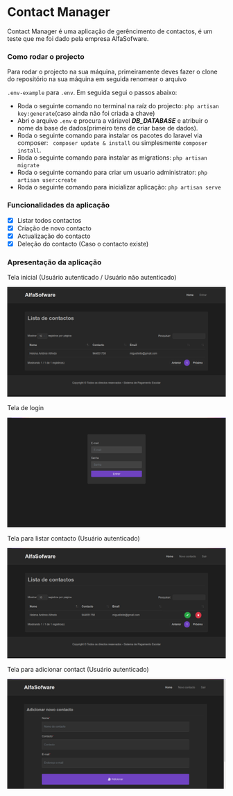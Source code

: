<h1>Contact Manager</h1>

<p>Contact Manager é uma aplicação de gerêncimento de contactos, é um teste que me foi dado pela empresa AlfaSofware.</p>

### Como rodar o projecto

<p>Para rodar o projecto na sua máquina, primeiramente deves fazer o clone do repositório na sua máquina em seguida renomear o arquivo 

` .env-example ` para ``` .env ```. Em seguida segui o passos abaixo:</p>

- Roda o seguinte comando no terminal na raíz do projecto: ``` php artisan key:generate ```(caso ainda não foi criada a chave)
- Abri o arquivo ```.env``` e procura a váriavel ***DB_DATABASE*** e atribuir o nome da base de dados(primeiro tens de criar  base de dados).
- Roda o seguinte comando para instalar os pacotes do laravel via composer: ``` composer update & install``` ou simplesmente ``` composer install ```.
- Roda o seguinte comando para instalar as migrations: ``` php artisan migrate ```
- Roda o seguinte comando para criar um usuario administrator: ``` php artisan user:create ```
- Roda o seguinte comando para inicializar aplicação: ``` php artisan serve ```
### Funcionalidades da aplicação
- [x] Listar todos contactos
- [x] Criação de novo contacto
- [x] Actualização do contacto
- [x] Deleção do contacto (Caso o contacto existe)

### Apresentação da aplicação

<p>Tela inicial (Usuário autenticado / Usuário não autenticado)</p>
<img src="home.png" />
<p>Tela de login</p>
<img src="login.png" />

<p>Tela para listar contacto (Usuário autenticado)</p>
<img src="contact-auth.png" />

<p>Tela para adicionar contact (Usuário autenticado)</p>
<img src="add.png" />
